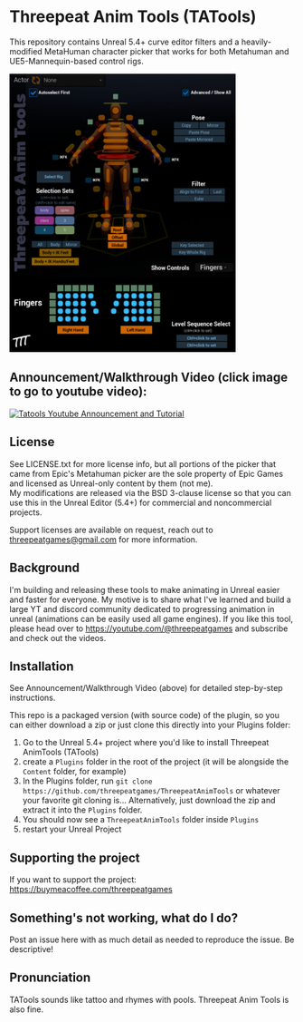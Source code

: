 # Threepeat Anim Tools (TATools)

This repository contains Unreal 5.4+ curve editor filters and a heavily-modified MetaHuman character picker that works for both Metahuman and UE5-Mannequin-based control rigs.

<!--![Picker full view](tatools_fullview.jpg "TATools Full View")-->
<img src="tatools_fullview.jpg" width=400 />

## Announcement/Walkthrough Video (click image to go to youtube video): 

[![Tatools Youtube Announcement and Tutorial](https://img.youtube.com/vi/xQKvecYSuEE/0.jpg)](https://www.youtube.com/watch?v=xQKvecYSuEE)



## License

See LICENSE.txt for more license info, but all portions of the picker that came from Epic's Metahuman picker are the sole property of Epic Games and licensed as Unreal-only content by them (not me).  
My modifications are released via the BSD 3-clause license so that you can use this in the Unreal Editor (5.4+) for commercial and noncommercial projects.

Support licenses are available on request, reach out to threepeatgames@gmail.com for more information.

## Background

I'm building and releasing these tools to make animating in Unreal easier and faster for everyone.  My motive is to share what I've learned and build a large YT and discord community dedicated to progressing animation in unreal (animations can be easily used all game engines).  If you like this tool, please head over to https://youtube.com/@threepeatgames and subscribe and check out the videos.

## Installation

See Announcement/Walkthrough Video (above) for detailed step-by-step instructions.

This repo is a packaged version (with source code) of the plugin, so you can either download a zip or just clone this directly into your Plugins folder:

1. Go to the Unreal 5.4+ project where you'd like to install Threepeat AnimTools (TATools)
2. create a `Plugins` folder in the root of the project (it will be alongside the `Content` folder, for example)
3.  In the Plugins folder, run `git clone https://github.com/threepeatgames/ThreepeatAnimTools` or whatever your favorite git cloning is... Alternatively, just download the zip and extract it into the `Plugins` folder.
4.  You should now see a `ThreepeatAnimTools` folder inside `Plugins`
5.  restart your Unreal Project

## Supporting the project

If you want to support the project: https://buymeacoffee.com/threepeatgames

## Something's not working, what do I do?

Post an issue here with as much detail as needed to reproduce the issue.  Be descriptive!

## Pronunciation

 TATools sounds like tattoo and rhymes with pools.  Threepeat Anim Tools is also fine.
 
